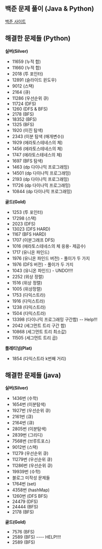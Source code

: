 ## 백준 문제 풀이 (Java & Python)

<a href='https://www.acmicpc.net/' target='_blank'>백준 사이트</a>

## 해결한 문제들 (Python)

**실버(Silver)**
- 11659 (누적 합)
- 11660 (누적 합)
- 2018 (투 포인터)
- 12891 (슬라이드 윈도우)
- 9012 (스택)
- 2164 (큐)
- 11286 (우선순위 큐)
- 11724 (DFS)
- 1260 (DFS & BFS)
- 2178 (BFS)
- 18352 (BFS)
- 1325 (BFS)
- 1920 (이진 탐색)
- 2343 (이분 탐색 (매개변수))
- 1929 (에라토스테네스의 체)
- 1456 (에라토스테네스의 체)
- 1747 (에라토스테네스의 체)
- 1697 (BFS 탐색)
- 1463 (dp 다이나믹 프로그래밍)
- 14501 (dp 다이나믹 프로그래밍)
- 2193 (dp 다이나믹 프로그래밍)
- 11726 (dp 다이나믹 프로그래밍)
- 10844 (dp 다이나믹 프로그래밍)

**골드(Gold)**
- 1253 (투 포인터)
- 17298 (스택)
- 2023 (DFS)
- 13023 (DFS HARD)
- 1167 (BFS HARD)
- 1707 (이분그래프 DFS)
- 1016 (에라토스테네스의 체 응용- 제곱수)
- 1717 (유니온 파인드)
- 1976 (유니온 파인드 버전) - 풀이가 두 가지
- 1976 (DFS 버전) - 풀이가 두 가지
- 1043 (유니온 파인드) - UNDO!!!!
- 2252 (위상 정렬)
- 1516 (위상 정렬)
- 1005 (위상정렬)
- 1753 (다익스트라)
- 1916 (다익스트라)
- 1238 (다익스트라)
- 1504 (다익스트라)
- 13398 (다이나믹 프로그래밍 구간합) -- Help!!!
- 2042 (세그먼트 트리 구간 합)
- 10868 (세그먼트 트리 최소값)
- 11505 (세그먼트 트리 곱)

**플레티넘(Plat)**
- 1854 (다익스트라 k번째 거리)


## 해결한 문제들 (java)

**실버(Silver)**
- 1436번 (수학)
- 1654번 (이분탐색)
- 1927번 (우선순위 큐)
- 2161번 (큐)
- 2164번 (큐)
- 2805번 (이분탐색)
- 2839번 (그리디)
- 7568번 (브루트포스)
- 9012번 (스택)
- 11279 (우선순위 큐)
- 11279번 (우선순위 큐)
- 11286번 (우선순위 큐)
- 19939번 (수학)
- 블로그 미작성 문제들
- 1764번 (set)
- 4358번 (hashMap)
- 1260번 (DFS BFS)
- 24479 (DFS)
- 24444 (BFS)
- 2178 (BFS)

**골드(Gold)**
- 7576 (BFS)
- 2589 (BFS) ---- HELP!!!!
- 2589 (BFS)